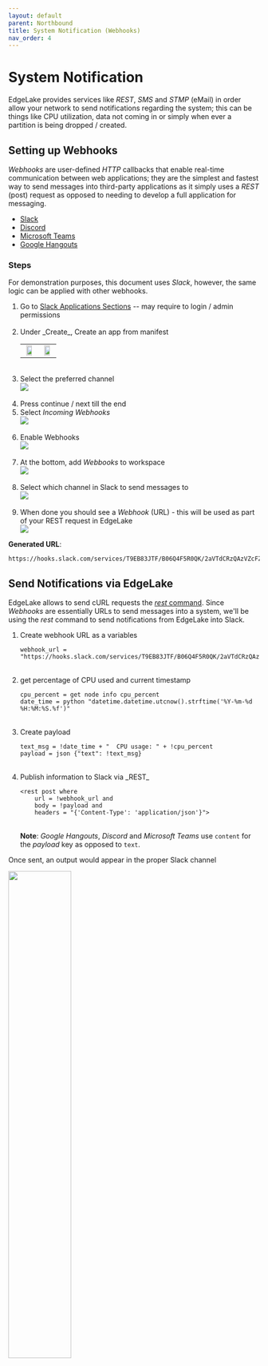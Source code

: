 ```yaml
---
layout: default
parent: Northbound
title: System Notification (Webhooks)
nav_order: 4
---
```

# System Notification 

EdgeLake provides services like _REST_, _SMS_ and _STMP_ (eMail) in order allow your network to send notifications regarding 
the system; this can be things like CPU utilization, data not coming in or simply when ever a partition is being dropped 
/ created.


## Setting up Webhooks

_Webhooks_ are user-defined _HTTP_ callbacks that enable real-time communication between web applications; they are the
simplest and fastest way to send messages into third-party applications as it simply uses a _REST_ (post) request as 
opposed to needing to develop a full application for messaging.

* [Slack](https://api.slack.com/messaging/webhooks)
* [Discord](https://docs.gitlab.com/ee/user/project/integrations/discord_notifications.html#create-webhook)
* [Microsoft Teams](https://learn.microsoft.com/en-us/microsoftteams/platform/webhooks-and-connectors/how-to/add-incoming-webhook?tabs=newteams%2Cdotnet)
* [Google Hangouts](https://developers.google.com/workspace/chat/quickstart/webhooks)


### Steps
For demonstration purposes, this document uses _Slack_, however, the same logic can be applied with other webhooks.   

<ol start="1">
    <li>Go to <a href="https://api.slack.com/apps/" target="_blank">Slack Applications Sections</a> -- may require to login 
        / admin permissions
    </li>
    <br/>
    <li>Under _Create_, Create an app from manifest
        <table>
            <tr>
                <td align="center"><img src="../../../imgs/notification_slack_your_app.png" height="75%" width="75%" /></td>
                <td align="center"><img src="../../../imgs/notification_slack_manifest.png" height="75%" width="75%" /></td>
            </tr>
        </table>
    </li>
    <br/>
    <li>Select the preferred channel
        <div class="image-frame"><img src="../../../imgs/notification_slack_workspace.png" /></div>
    </li>
    <br/>
    <li>Press continue / next till the end</li>
    <li>Select <i>Incoming Webhooks</i>
        <div class="image-frame"><img src="../../../imgs/notification_slack_webhook.png" /></div>
    </li>
    <br/>
    <li>Enable Webhooks
        <div class="image-frame"><img src="../../../imgs/notification_slack_enable_webhooks.png" /></div>
    </li>
    <br/>
    <li>At the bottom, add <i>Webbooks</i> to workspace
        <div class="image-frame"><img src="../../../imgs/notification_slack_create_webhook.png" /></div>
    </li>
    <br/>
    <li>Select which channel in Slack to send messages to
        <div class="image-frame"><img src="../../../imgs/notification_slack_select_channel.png" /></div>
    </li>
    <br/>
    <li>When done you should see a <i>Webhook</i> (URL) - this will be used as part of your REST request in EdgeLake
        <div class="image-frame"><img src="../../../imgs/notification_slack_webhook_generated.png" /></div>
    </li>
</ol>

**Generated URL**: 
<pre class="code-frame"><code class="language-shell">https://hooks.slack.com/services/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</code></pre>


## Send Notifications via EdgeLake

EdgeLake allows to send cURL requests the 
<a href="https://github.com/AnyLog-co/documentation/blob/master/anylog%20commands.md#rest-command" target="_blank"><i>rest</i> command</a>. 
Since _Webhooks_ are essentially URLs to send messages into a system, we'll be using the _rest_ command to send 
notifications from EdgeLake into Slack.

<ol start="1">
    <li>Create webhook URL as a variables
        <pre class="code-frame"><code class="language-anylog">webhook_url = "https://hooks.slack.com/services/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"</code></pre>
    </li>
    <br/>
    <li>get percentage of CPU used and current timestamp
        <pre class="code-frame"><code class="language-anylog">cpu_percent = get node info cpu_percent
date_time = python "datetime.datetime.utcnow().strftime('%Y-%m-%d %H:%M:%S.%f')"</code></pre>
    </li>
    <br/>
    <li>Create payload
        <pre class="code-frame"><code class="language-anylog">text_msg = !date_time + "  CPU usage: " + !cpu_percent 
payload = json {"text": !text_msg}</code></pre>
    </li>
    <br/>
    <li>Publish information to Slack via _REST_
        <pre class="code-frame"><code class="language-anylog">&lt;rest post where 
    url = !webhook_url and 
    body = !payload and 
    headers = "{'Content-Type': 'application/json'}"&gt;</code></pre>
    <br/>
    <b>Note</b>: <i>Google Hangouts</i>, <i>Discord</i> and <i>Microsoft Teams</i> use <code>content</code> for the <i>payload</i> key as opposed to <code>text</code>.
    </li>
</ol>


Once sent, an output would appear in the proper Slack channel
<div class="image-frame"><img src="../../../imgs/notification_slack_messsage.png"  height="50%" width="50%" /></div>


